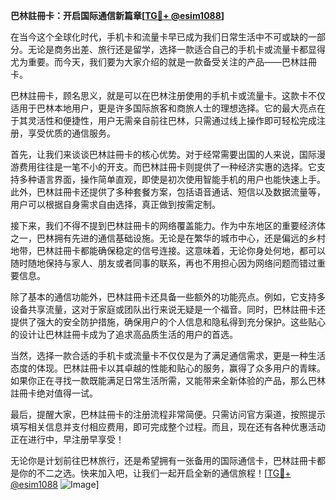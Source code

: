**巴林註冊卡：开启国际通信新篇章[[TG💪+ @esim1088](https://t.me/s/esim1088)]**

在当今这个全球化时代，手机卡和流量卡早已成为我们日常生活中不可或缺的一部分。无论是商务出差、旅行还是留学，选择一款适合自己的手机卡或流量卡都显得尤为重要。而今天，我们要为大家介绍的就是一款备受关注的产品——巴林註冊卡。

巴林註冊卡，顾名思义，就是可以在巴林注册使用的手机卡或流量卡。这款卡不仅适用于巴林本地用户，更是许多国际旅客和商旅人士的理想选择。它的最大亮点在于其灵活性和便捷性，用户无需亲自前往巴林，只需通过线上操作即可轻松完成注册，享受优质的通信服务。

首先，让我们来谈谈巴林註冊卡的核心优势。对于经常需要出国的人来说，国际漫游费用往往是一笔不小的开支。而巴林註冊卡则提供了一种经济实惠的选择。它支持多种语言界面，操作简单直观，即使是初次使用智能手机的用户也能快速上手。此外，巴林註冊卡还提供了多种套餐方案，包括语音通话、短信以及数据流量等，用户可以根据自身需求自由选择，真正做到按需定制。

接下来，我们不得不提到巴林註冊卡的网络覆盖能力。作为中东地区的重要经济体之一，巴林拥有先进的通信基础设施。无论是在繁华的城市中心，还是偏远的乡村地带，巴林註冊卡都能确保稳定的信号连接。这意味着，无论你身处何地，都可以随时随地保持与家人、朋友或者同事的联系，再也不用担心因为网络问题而错过重要信息。

除了基本的通信功能外，巴林註冊卡还具备一些额外的功能亮点。例如，它支持多设备共享流量，这对于家庭或团队出行来说无疑是一个福音。同时，巴林註冊卡还提供了强大的安全防护措施，确保用户的个人信息和隐私得到充分保护。这些贴心的设计让巴林註冊卡成为了追求高品质生活的用户的首选。

当然，选择一款合适的手机卡或流量卡不仅仅是为了满足通信需求，更是一种生活态度的体现。巴林註冊卡以其卓越的性能和贴心的服务，赢得了众多用户的青睐。如果你正在寻找一款既能满足日常生活所需，又能带来全新体验的产品，那么巴林註冊卡绝对值得一试。

最后，提醒大家，巴林註冊卡的注册流程非常简便。只需访问官方渠道，按照提示填写相关信息并支付相应费用，即可完成整个过程。而且，现在还有各种优惠活动正在进行中，早注册早享受！

无论你是计划前往巴林旅行，还是希望拥有一张备用的国际通信卡，巴林註冊卡都是你的不二之选。快来加入吧，让我们一起开启全新的通信旅程！[[TG💪+ @esim1088](https://t.me/s/esim1088) ![Image](https://i.postimg.cc/4NQfJmqS/Snipaste-2025-05-13-00-14-12.png)]